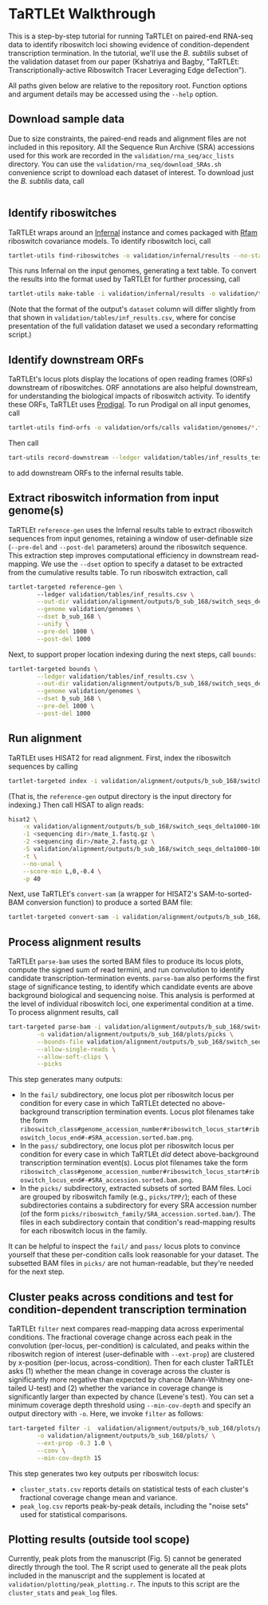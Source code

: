 # TaRTLEt Walkthrough

This is a step-by-step tutorial for running TaRTLEt on paired-end RNA-seq data to identify riboswitch loci showing evidence of condition-dependent transcription termination. In the tutorial, we'll use the *B. subtilis* subset of the validation dataset from our paper (Kshatriya and Bagby, "TaRTLEt: Transcriptionally-active Riboswitch Tracer Leveraging Edge deTection").

All paths given below are relative to the repository root. Function options and argument details may be accessed using the `--help` option.

## Download sample data

Due to size constraints, the paired-end reads and alignment files are not included in this repository. All the Sequence Run Archive (SRA) accessions used for this work are recorded in the `validation/rna_seq/acc_lists` directory. You can use the `validation/rna_seq/download_SRAs.sh` convenience script to download each dataset of interest. To download just the *B. subtilis* data, call

```bash
```

## Identify riboswitches

TaRTLEt wraps around an [Infernal](http://eddylab.org/infernal/) instance and comes packaged with [Rfam](https://rfam.org/) riboswitch covariance models. To identify riboswitch loci, call

```bash
tartlet-utils find-riboswitches -o validation/infernal/results --no-stats validation/genomes/*.fna
```

This runs Infernal on the input genomes, generating a text table. To convert the results into the format used by TaRTLEt for further processing, call

```bash
tartlet-utils make-table -i validation/infernal/results -o validation/tables/inf_results_test.csv
```

(Note that the format of the output's `dataset` column will differ slightly from that shown in `validation/tables/inf_results.csv`, where for concise presentation of the full validation dataset we used a secondary reformatting script.)

## Identify downstream ORFs

TaRTLEt's locus plots display the locations of open reading frames (ORFs) downstream of riboswitches. ORF annotations are also helpful downstream, for understanding the biological impacts of riboswitch activity. To identify these ORFs, TaRTLEt uses [Prodigal](https://github.com/hyattpd/Prodigal). To run Prodigal on all input genomes, call

```bash
tartlet-utils find-orfs -o validation/orfs/calls validation/genomes/*.fna
```

Then call

```bash
tart-utils record-downstream --ledger validation/tables/inf_results_test.csv -i validation/orfs/calls
```

to add downstream ORFs to the infernal results table.

## Extract riboswitch information from input genome(s)

TaRTLEt `reference-gen` uses the Infernal results table to extract riboswitch sequences from input genomes, retaining a window of user-definable size (`--pre-del` and `--post-del` parameters) around the riboswitch sequence. This extraction step improves computational efficiency in downstream read-mapping. We use the `--dset` option to specify a dataset to be extracted from the cumulative results table. To run riboswitch extraction, call

```bash
tartlet-targeted reference-gen \ 
        --ledger validation/tables/inf_results.csv \
        --out-dir validation/alignment/outputs/b_sub_168/switch_seqs_delta1000-1000 \
        --genome validation/genomes \
        --dset b_sub_168 \
        --unify \
        --pre-del 1000 \
        --post-del 1000
```

Next, to support proper location indexing during the next steps, call `bounds`:

```bash
tartlet-targeted bounds \
        --ledger validation/tables/inf_results.csv \
        --out-dir validation/alignment/outputs/b_sub_168/switch_seqs_delta1000-1000 \
        --genome validation/genomes \
        --dset b_sub_168 \
        --pre-del 1000 \
        --post-del 1000
```

## Run alignment

TaRTLEt uses HISAT2 for read alignment. First, index the riboswitch sequences by calling

```bash
tartlet-targeted index -i validation/alignment/outputs/b_sub_168/switch_seqs_delta1000-1000 -p 44
```

(That is,  the `reference-gen` output directory is the input directory for indexing.) Then call HISAT to align reads:

```bash
hisat2 \
    -x validation/alignment/outputs/b_sub_168/switch_seqs_delta1000-1000/unified_index/unified_index \
    -1 <sequencing dir>/mate_1.fastq.gz \
    -2 <sequencing dir>/mate_2.fastq.gz \
    -S validation/alignment/outputs/b_sub_168/switch_seqs_delta1000-1000/alignment_final/unified/alignment.sam \
    -t \
    --no-unal \
    --score-min L,0,-0.4 \
    -p 40
```

Next, use TaRTLEt's `convert-sam` (a wrapper for HISAT2's SAM-to-sorted-BAM conversion function) to produce a sorted BAM file:

```bash
tartlet-targeted convert-sam -i validation/alignment/outputs/b_sub_168/switch_seqs_delta1000-1000/alignment_final
```

## Process alignment results

TaRTLEt `parse-bam` uses the sorted BAM files to produce its locus plots, compute the signed sum of read termini, and run convolution to identify candidate transcription-termination events. `parse-bam` also performs the first stage of significance testing, to identify which candidate events are above background biological and sequencing noise. This analysis is performed at the level of individual riboswitch loci, one experimental condition at a time. To process alignment results, call

```bash
tart-targeted parse-bam -i validation/alignment/outputs/b_sub_168/switch_seqs_delta1000-1000/alignment_final \
        -o validation/alignment/outputs/b_sub_168/plots/picks \
        --bounds-file validation/alignment/outputs/b_sub_168/switch_seqs_delta1000-1000/rowid_to_bounds.json \
        --allow-single-reads \
        --allow-soft-clips \
        --picks
```

This step generates many outputs:

- In the `fail/` subdirectory, one locus plot per riboswitch locus per condition for every case in which TaRTLEt detected no above-background transcription termination events. Locus plot filenames take the form `riboswitch_class#genome_accession_number#riboswitch_locus_start#riboswitch_locus_end#-#SRA_accession.sorted.bam.png`.
- In the `pass/` subdirectory, one locus plot per riboswitch locus per condition for every case in which TaRTLEt *did* detect above-background transcription termination event(s). Locus plot filenames take the form `riboswitch_class#genome_accession_number#riboswitch_locus_start#riboswitch_locus_end#-#SRA_accession.sorted.bam.png`.
- In the `picks/` subdirectory, extracted subsets of sorted BAM files. Loci are grouped by riboswitch family (e.g., `picks/TPP/`); each of these subdirectories contains a subdirectory for every SRA accession number (of the form `picks/riboswitch_family/SRA_accession.sorted.bam/`). The files in each subdirectory contain that condition's read-mapping results for each riboswitch locus in the family.

It can be helpful to inspect the `fail/` and `pass/` locus plots to convince yourself that these per-condition calls look reasonable for your dataset. The subsetted BAM files in `picks/` are not human-readable, but they're needed for the next step.

## Cluster peaks across conditions and test for condition-dependent transcription termination

TaRTLEt `filter` next compares read-mapping data across experimental conditions. The fractional coverage change across each peak in the convolution (per-locus, per-condition) is calculated, and peaks within the riboswitch region of interest (user-definable with `--ext-prop`) are clustered by x-position (per-locus, across-condition). Then for each cluster TaRTLEt asks (1) whether the mean change in coverage across the cluster is significantly more negative than expected by chance (Mann-Whitney one-tailed U-test) and (2) whether the variance in coverage change is significantly larger than expected by chance (Levene's test). You can set a minimum coverage depth threshold using `--min-cov-depth` and specify an output directory with `-o`. Here, we invoke `filter` as follows:

```bash
tart-targeted filter -i  validation/alignment/outputs/b_sub_168/plots/picks.tar.gz \
        -o validation/alignment/outputs/b_sub_168/plots/ \
        --ext-prop -0.3 1.0 \
        --conv \
        --min-cov-depth 15
```

This step generates two key outputs per riboswitch locus:

- `cluster_stats.csv` reports details on statistical tests of each cluster's fractional coverage change mean and variance.
- `peak_log.csv` reports peak-by-peak details, including the "noise sets" used for statistical comparisons.

## Plotting results (outside tool scope)

Currently, peak plots from the manuscript (Fig. 5) cannot be generated directly through the tool. The R script used to generate all the peak plots included in the manuscript and the supplement is located at `validation/plotting/peak_plotting.r`. The inputs to this script are the `cluster_stats` and `peak_log` files.
